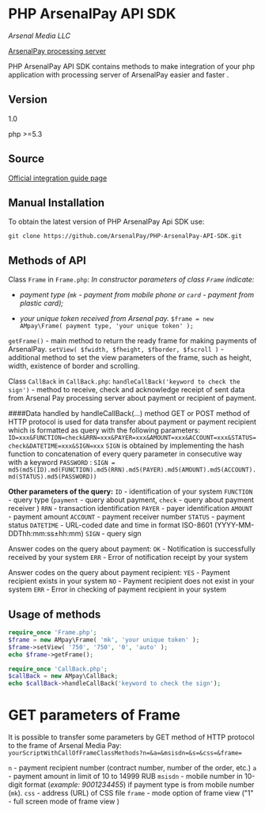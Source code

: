 PHP ArsenalPay API SDK
====================

*Arsenal Media LLC*

[ArsenalPay processing server][1]

PHP ArsenalPay API SDK contains methods to make integration of your php application with processing server of ArsenalPay  easier and faster .

Version
---------
1.0

php >=5.3

Source
---------
[Official integration guide page][2]

Manual  Installation
------------------------
To obtain the latest version  of PHP ArsenalPay Api SDK use:

`git clone https://github.com/ArsenalPay/PHP-ArsenalPay-API-SDK.git`

Methods of API
-------------------
Class `Frame` in `Frame.php`:
*In constructor parameters of class `Frame`  indicate:*

- *payment type (`mk` - payment from mobile phone or `card` - payment from plastic card);*
 
- *your unique token received from Arsenal pay.*
`$frame = new AMpay\Frame( payment type, 'your unique token' );`

`getFrame()` - main method to return the ready frame for making payments of ArsenalPay. 
`setView( $fwidth, $fheight, $fborder, $fscroll )` - additional method to set the view parameters of the frame, such as height, width, existence of border and scrolling.

Class `CallBack` in `CallBack.php`:
`handleCallBack('keyword to check the sign')` - method to receive, check and acknowledge receipt of sent data from Arsenal Pay processing server about payment or recipient of payment. 

####Data handled by handleCallBack(...) method
GET or POST method  of HTTP protocol is used for data transfer about payment or payment recipient which is formatted as query with the following parameters:
`ID=xxx&FUNCTION=check&RRN=xxx&PAYER=xxx&AMOUNT=xxx&ACCOUNT=xxx&STATUS=check&DATETIME=xxx&SIGN=xxx`
`SIGN` is obtained by implementing the hash function to concatenation of every query  parameter in consecutive way with a keyword `PASSWORD` :
`SIGN = md5(md5(ID).md(FUNCTION).md5(RRN).md5(PAYER).md5(AMOUNT).md5(ACCOUNT).md(STATUS).md5(PASSWORD))`

**Other parameters of the query:**
`ID` - identification of your system
`FUNCTION` - query type (`payment` - query about payment, `check` - query about payment receiver )
`RRN` - transaction identification
`PAYER` - payer identification
`AMOUNT` - payment amount
`ACCOUNT` - payment receiver number
`STATUS` - payment status
`DATETIME` - URL-coded date and time in format ISO-8601 (YYYY-MM-DDThh:mm:ss±hh:mm)
`SIGN` - query sign


Answer codes on the query about payment:
`OK` - Notification is successfully received by your system
`ERR` - Error of notification receipt by your system

Answer codes on the query about payment recipient:
`YES` - Payment recipient exists in your system
`NO` - Payment recipient does not exist in your system
`ERR` - Error in checking of payment recipient in your system


Usage of methods
-------------------
```php
require_once 'Frame.php';
$frame = new AMpay\Frame( 'mk', 'your unique token' );
$frame->setView( '750', '750', '0', 'auto' );
echo $frame->getFrame();
```
```php
require_once 'CallBack.php';
$callBack = new AMpay\CallBack;
echo $callBack->handleCallBack('keyword to check the sign');
```

GET parameters of Frame
=====================
It is possible to transfer some parameters by GET method of HTTP protocol to the frame of Arsenal Media Pay:
`yourScriptWithCallOfFrameClassMethods?n=&а=&msisdn=&s=&css=&frame=` 

`n` - payment recipient number (contract number, number of the order, etc.)
`a` - payment amount in  limit of 10 to 14999 RUB
`msisdn` - mobile number in 10-digit format (*example: 9001234455*) if payment type is  from mobile number (`mk`).
`css` - address (URL) of CSS file
`frame` - mode option of frame view ("1" - full screen mode of frame view )

[1]: https://arsenalpay.ru/
[2]: https://arsenalpay.ru/documentation.html
